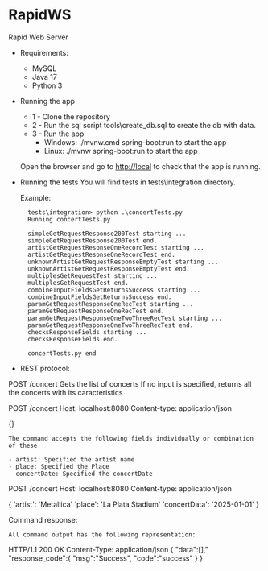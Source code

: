 # RapidWS
Rapid Web Server

- Requirements:
    - MySQL
    - Java 17
    - Python 3

- Running the app
  
   - 1 - Clone the repository
   - 2 - Run the sql script tools\create_db.sql to create the db with data.
   - 3 - Run the app
      - Windows:
          ./mvnw.cmd spring-boot:run to start the app
      - Linux:
         ./mvnw spring-boot:run to start the app
      
   Open the browser and go to [http://local](http://localhost:8080/concert) to check that the app is running.

- Running the tests
   You will find tests in tests\integration directory.
   
   Example:

        tests\integration> python .\concertTests.py
        Running concertTests.py
        
        simpleGetRequestResponse200Test starting ...
        simpleGetRequestResponse200Test end.
        artistGetRequestResonseOneRecordTest starting ...
        artistGetRequestResonseOneRecordTest end.
        unknownArtistGetRequestResponseEmptyTest starting ...
        unknownArtistGetRequestResponseEmptyTest end.
        multiplesGetRequestTest starting ...
        multiplesGetRequestTest end.
        combineInputFieldsGetReturnsSuccess starting ...
        combineInputFieldsGetReturnsSuccess end.
        paramGetRequestResponseOneRecTest starting ...
        paramGetRequestResponseOneRecTest end.
        paramGetRequestResponseOneTwoThreeRecTest starting ...
        paramGetRequestResponseOneTwoThreeRecTest end.
        checksResponseFields starting ...
        checksResponseFields end.
        
        concertTests.py end


- REST protocol:

POST /concert
    Gets the list of concerts
    If no input is specified, returns all the concerts with its caracteristics

POST /concert
Host: localhost:8080
Content-type: application/json

{}


    The command accepts the following fields individually or combination of these

    - artist: Specified the artist name
    - place: Specified the Place
    - concertDate: Specified the concertDate


POST /concert
Host: localhost:8080
Content-type: application/json

{
    'artist': 'Metallica'
    'place': 'La Plata Stadium'
    'concertData': '2025-01-01'
}


Command response:

    All command output has the following representation:

HTTP/1.1 200 OK
Content-Type: application/json
{
    "data":[],"
    "response_code":{
        "msg":"Success",
        "code":"success"
    }
}
